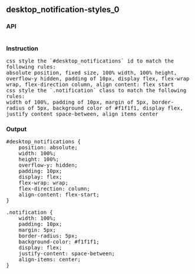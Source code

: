 ## desktop_notification-styles_0
### API
<pre style='text-wrap: wrap'></pre>
### Instruction
<pre style='text-wrap: wrap'>css style the `#desktop_notifications` id to match the following rules:
absolute position, fixed size, 100% width, 100% height, overflow-y hidden, padding of 10px, display flex, flex-wrap wrap, flex-direction column, align content: flex start
css style the `.notification` class to match the following rules:
width of 100%, padding of 10px, margin of 5px, border-radius of 5px, background color of #f1f1f1, display flex, justify content space-between, align items center</pre>
### Output
<pre style='text-wrap: wrap'>#desktop_notifications {
    position: absolute;
    width: 100%;
    height: 100%;
    overflow-y: hidden;
    padding: 10px;
    display: flex;
    flex-wrap: wrap;
    flex-direction: column;
    align-content: flex-start;
}

.notification {
    width: 100%;
    padding: 10px;
    margin: 5px;
    border-radius: 5px;
    background-color: #f1f1f1;
    display: flex;
    justify-content: space-between;
    align-items: center;
}
</pre>

